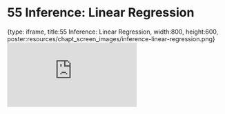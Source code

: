 # 55 Inference: Linear Regression
 
{type: iframe, title:55 Inference: Linear Regression, width:800, height:600, poster:resources/chapt_screen_images/inference-linear-regression.png}
![](https://datatrail-jhu.github.io/DataTrail_ReOrg/no_toc/inference-linear-regression.html)
 

 
